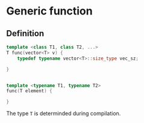 # Generic function


## Definition

```cpp
template <class T1, class T2, ...>
T func(vector<T> v) {
    typedef typename vector<T>::size_type vec_sz;

}


template <typename T1, typename T2>
func(T element) {

}

```

The type `T` is determinded during compilation.
